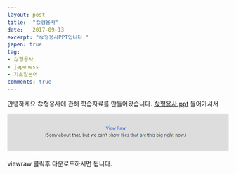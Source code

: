 ```yaml
---
layout: post
title:  "な형용사"
date:   2017-09-13
excerpt: "な형용사PPT입니다."
japen: true
tag:
- な형용사
- japeness
- 기초일본어
comments: true
---
```

안녕하세요 な형용사에 관해 학습자료를 만들어봤습니다.
[な형용사.ppt](https://github.com/lukawitch/datapage/blob/master/%EC%9D%BC%EB%B3%B8%EC%96%B4/%EC%8A%A4%ED%84%B0%EB%94%94%20%EB%82%98%ED%98%95%EC%9A%A9%EC%82%AC.pptx)
들어가셔서 

![down](/assets/img/down.png)

viewraw 클릭후 다운로드하시면 됩니다.
